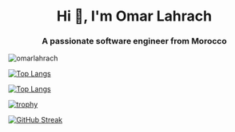 <h1 align="center">Hi 👋, I'm Omar Lahrach</h1>
<h3 align="center">A passionate software engineer from Morocco</h3>

<p align="left"> <img src="https://komarev.com/ghpvc/?username=omarlahrach&label=Profile%20views&color=0e75b6&style=flat" alt="omarlahrach" /> </p>

[![Top Langs](https://github-readme-stats.vercel.app/api/top-langs/?username=omarlahrach&layout=compact&theme=vision-friendly-dark)](https://github.com/anuraghazra/github-readme-stats)

[![Top Langs](https://github-readme-stats.vercel.app/api/top-langs/?username=omarlahrach)](https://github.com/anuraghazra/github-readme-stats)

[![trophy](https://github-profile-trophy.vercel.app/?username=omarlahrach&theme=onedark)](https://github.com/ryo-ma/github-profile-trophy)

[![GitHub Streak](http://github-readme-streak-stats.herokuapp.com?user=omarlahrach&theme=dark&ring=2EEB81)](https://git.io/streak-stats)
